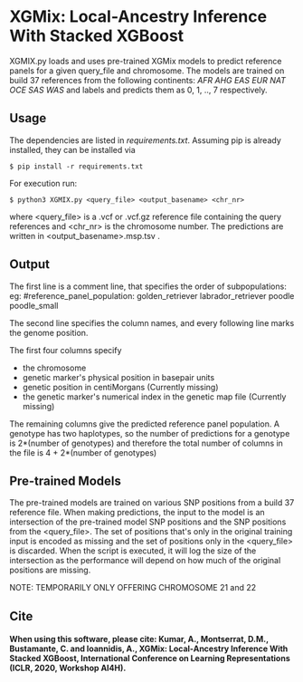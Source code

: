 # XGMix: Local-Ancestry Inference With Stacked XGBoost

XGMIX.py loads and uses pre-trained XGMix models to predict reference panels for a given query_file and chromosome. The models are trained on build 37 references from the following continents: *AFR AHG EAS EUR NAT OCE SAS WAS* and labels and predicts them as 0, 1, .., 7 respectively.

## Usage

The dependencies are listed in *requirements.txt*. Assuming pip is already installed, they can be installed via
```
$ pip install -r requirements.txt
```

For execution run:
```
$ python3 XGMIX.py <query_file> <output_basename> <chr_nr>
```

where <query_file> is a .vcf or .vcf.gz reference file containing the query references and <chr_nr> is the chromosome number. The predictions are written in <output_basename>.msp.tsv .

## Output

The first line is a comment line, that specifies the order of subpopulations: eg:
#reference_panel_population: golden_retriever labrador_retriever poodle poodle_small

The second line specifies the column names, and every following line marks the genome position.

The first four columns specify
- the chromosome
- genetic marker's physical position in basepair units
- genetic position in centiMorgans (Currently missing)
- the genetic marker's numerical index in the genetic map file (Currently missing)

The remaining columns give the predicted reference panel population. A genotype has two haplotypes, so the number of predictions for a genotype is 2*(number of genotypes) and therefore the total number of columns in the file is 4 + 2*(number of genotypes)

## Pre-trained Models

The pre-trained models are trained on various SNP positions from a build 37 reference file. When making predictions, the input to the model is an intersection of the pre-trained model SNP positions and the SNP positions from the <query_file>. The set of positions that's only in the original training input is encoded as missing and the set of positions only in the <query_file> is discarded. When the script is executed, it will log the size of the intersection as the performance will depend on how much of the original positions are missing.

NOTE: TEMPORARILY ONLY OFFERING CHROMOSOME 21 and 22

## Cite

#### When using this software, please cite: Kumar, A., Montserrat, D.M., Bustamante, C. and Ioannidis, A., XGMix: Local-Ancestry Inference With Stacked XGBoost, International Conference on Learning Representations (ICLR, 2020, Workshop AI4H).
